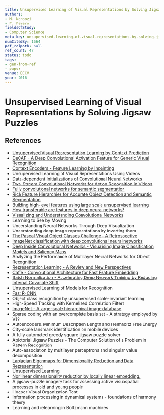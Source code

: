 ```yaml
---
title: Unsupervised Learning of Visual Representations by Solving Jigsaw Puzzles
authors:
- M. Noroozi
- P. Favaro
fieldsOfStudy:
- Computer Science
meta_key: unsupervised-learning-of-visual-representations-by-solving-jigsaw-puzzles
numCitedBy: 1664
pdf_relpath: null
ref_count: 47
status: todo
tags:
- gen-from-ref
- paper
venue: ECCV
year: 2016
---
```


# Unsupervised Learning of Visual Representations by Solving Jigsaw Puzzles

## References

- [Unsupervised Visual Representation Learning by Context Prediction](./unsupervised-visual-representation-learning-by-context-prediction.md)
- [DeCAF - A Deep Convolutional Activation Feature for Generic Visual Recognition](./decaf-a-deep-convolutional-activation-feature-for-generic-visual-recognition.md)
- [Context Encoders - Feature Learning by Inpainting](./context-encoders-feature-learning-by-inpainting.md)
- Unsupervised Learning of Visual Representations Using Videos
- [Data-dependent Initializations of Convolutional Neural Networks](./data-dependent-initializations-of-convolutional-neural-networks.md)
- [Two-Stream Convolutional Networks for Action Recognition in Videos](./two-stream-convolutional-networks-for-action-recognition-in-videos.md)
- [Fully convolutional networks for semantic segmentation](./fully-convolutional-networks-for-semantic-segmentation.md)
- [Rich Feature Hierarchies for Accurate Object Detection and Semantic Segmentation](./rich-feature-hierarchies-for-accurate-object-detection-and-semantic-segmentation.md)
- [Building high-level features using large scale unsupervised learning](./building-high-level-features-using-large-scale-unsupervised-learning.md)
- [How transferable are features in deep neural networks?](./how-transferable-are-features-in-deep-neural-networks.md)
- [Visualizing and Understanding Convolutional Networks](./visualizing-and-understanding-convolutional-networks.md)
- Learning to See by Moving
- Understanding Neural Networks Through Deep Visualization
- Understanding deep image representations by inverting them
- [The Pascal Visual Object Classes Challenge - A Retrospective](./the-pascal-visual-object-classes-challenge-a-retrospective.md)
- [ImageNet classification with deep convolutional neural networks](./imagenet-classification-with-deep-convolutional-neural-networks.md)
- [Deep Inside Convolutional Networks - Visualising Image Classification Models and Saliency Maps](./deep-inside-convolutional-networks-visualising-image-classification-models-and-saliency-maps.md)
- Analyzing the Performance of Multilayer Neural Networks for Object Recognition
- [Representation Learning - A Review and New Perspectives](./representation-learning-a-review-and-new-perspectives.md)
- [Caffe - Convolutional Architecture for Fast Feature Embedding](./caffe-convolutional-architecture-for-fast-feature-embedding.md)
- [Batch Normalization - Accelerating Deep Network Training by Reducing Internal Covariate Shift](./batch-normalization-accelerating-deep-network-training-by-reducing-internal-covariate-shift.md)
- Unsupervised Learning of Models for Recognition
- [Fast R-CNN](./fast-r-cnn.md)
- Object class recognition by unsupervised scale-invariant learning
- High-Speed Tracking with Kernelized Correlation Filters
- [ImageNet - A large-scale hierarchical image database](./imagenet-a-large-scale-hierarchical-image-database.md)
- Sparse coding with an overcomplete basis set - A strategy employed by V1?
- Autoencoders, Minimum Description Length and Helmholtz Free Energy
- City-scale landmark identification on mobile devices
- A fully automated greedy square jigsaw puzzle solver
- Apictorial Jigsaw Puzzles - The Computer Solution of a Problem in Pattern Recognition
- Auto-association by multilayer perceptrons and singular value decomposition
- [Laplacian Eigenmaps for Dimensionality Reduction and Data Representation](./laplacian-eigenmaps-for-dimensionality-reduction-and-data-representation.md)
- Unsupervised Learning
- [Nonlinear dimensionality reduction by locally linear embedding.](./nonlinear-dimensionality-reduction-by-locally-linear-embedding.md)
- A jigsaw-puzzle imagery task for assessing active visuospatial processes in old and young people
- Hooper Visual Organization Test
- Information processing in dynamical systems - foundations of harmony theory
- Learning and relearning in Boltzmann machines
